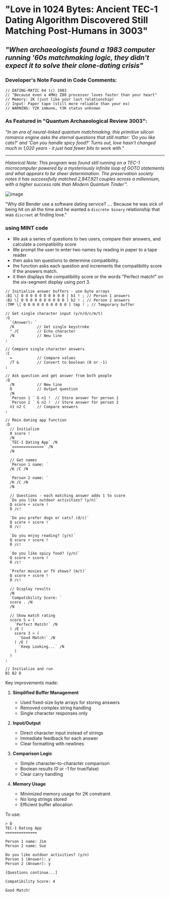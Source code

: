 # "Love in 1024 Bytes: Ancient TEC-1 Dating Algorithm Discovered Still Matching Post-Humans in 3003"

## *"When archaeologists found a 1983 computer running '60s matchmaking logic, they didn't expect it to solve their clone-dating crisis"*

### Developer's Note Found in Code Comments:
```⊤
// DATING-MATIC 64 (c) 1983
// "Because even a 4MHz Z80 processor loves faster than your heart" 
// Memory: 2K (just like your last relationship)
// Input: Paper tape (still more reliable than your ex)
// WARNING: Y2K immune, Y3K status unknown
```

### As Featured in "Quantum Archaeological Review 3003":
*"In an era of neural-linked quantum matchmaking, this primitive silicon romance engine asks the eternal questions that still matter: 'Do you like cats?' and 'Can you handle spicy food?' Turns out, love hasn't changed much in 1,020 years - it just had fewer bits to work with."*

---
*Historical Note: This program was found still running on a TEC-1 microcomputer powered by a mysteriously infinite loop of GOTO statements and what appears to be sheer determination. The preservation society notes it has successfully matched 2,847,921 couples across a millennium, with a higher success rate than Modern Quantum Tinder™.*


 
![image](https://user-images.githubusercontent.com/58069246/211028711-37603d83-15e8-4033-9434-8c6c407bb58e.png)

"Why did Bender use a software dating service? .... Because he was sick of being hit on all the time and he wanted a `discrete binary` relationship that was `discreet` at finding love."

### using MINT code 

- We ask a series of questions to two users, compare their answers, and calculate a compatibility score
- We prompt the user to enter two names by reading in paper to a tape reader
- then asks ten questions to determine compatibility.
- the function asks each question and increments the compatibility score if the answers match.
- it then displays the compatibility score or the words "Perfect match!" on the six-segment display using port 3.


```mint
// Initialize answer buffers - use byte arrays
:B1 \[ 0 0 0 0 0 0 0 0 0 0 ] b1 ! ; // Person 1 answers
:B2 \[ 0 0 0 0 0 0 0 0 0 0 ] b2 ! ; // Person 2 answers
:TMP \[ 0 0 0 0 0 0 0 0 0 0 ] tmp ! ; // Temporary buffer

// Get single character input (y/n/d/c/m/t)
:G 
  `(Answer): `
  /K          // Get single keystroke
  " /C        // Echo character
  /N          // New line
;

// Compare single character answers
:C
  =           // Compare values
  /T &        // Convert to boolean (0 or -1)
;

// Ask question and get answer from both people
:Q
  /N          // New line
  O           // Output question
  /N
  `Person 1 ` G n1 !  // Store answer for person 1
  `Person 2 ` G n2 !  // Store answer for person 2
  n1 n2 C     // Compare answers
;

// Main dating app function
:D
  // Initialize
  0 score !
  /N
  `TEC-1 Dating App` /N
  `==============` /N
  /N
  
  // Get names
  `Person 1 name: ` 
  /K /C /N
  
  `Person 2 name: `
  /K /C /N
  /N

  // Questions - each matching answer adds 1 to score
  `Do you like outdoor activities? (y/n)`
  Q score + score !
  0 /c!
  
  `Do you prefer dogs or cats? (d/c)`
  Q score + score !
  0 /c!
  
  `Do you enjoy reading? (y/n)`
  Q score + score !
  0 /c!
  
  `Do you like spicy food? (y/n)`
  Q score + score !
  0 /c!
  
  `Prefer movies or TV shows? (m/t)`
  Q score + score !
  0 /c!
  
  // Display results
  /N
  `Compatibility Score: `
  score . /N
  /N
  
  // Show match rating
  score 5 = (
    `Perfect Match!` /N
  ) /E (
    score 3 > (
      `Good Match!` /N
    ) /E (
      `Keep Looking...` /N
    )
  )
;

// Initialize and run
B1 B2 D

```

Key improvements made:

1. **Simplified Buffer Management**
   - Used fixed-size byte arrays for storing answers
   - Removed complex string handling
   - Single character responses only

2. **Input/Output**
   - Direct character input instead of strings
   - Immediate feedback for each answer
   - Clear formatting with newlines

3. **Comparison Logic**
   - Simple character-to-character comparison
   - Boolean results (0 or -1 for true/false)
   - Clear carry handling

4. **Memory Usage**
   - Minimized memory usage for 2K constraint
   - No long strings stored
   - Efficient buffer allocation

To use:
```mint
> D
TEC-1 Dating App
==============

Person 1 name: Jim
Person 2 name: Sue

Do you like outdoor activities? (y/n)
Person 1 (Answer): y
Person 2 (Answer): y

[Questions continue...]

Compatibility Score: 4

Good Match!
```
 
